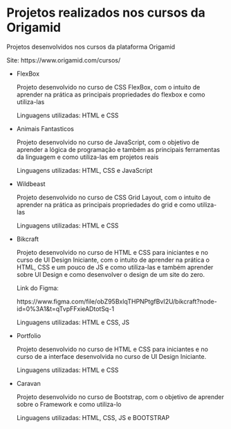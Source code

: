 # Projetos realizados nos cursos da Origamid

<p>Projetos desenvolvidos nos cursos da plataforma Origamid</p>
Site: https://www.origamid.com/cursos/

<ul>
  <li> FlexBox
    <p>Projeto desenvolvido no curso de CSS FlexBox, com o intuito de aprender na prática as principais propriedades do flexbox e como utiliza-las</p>
    <p>Linguagens utilizadas: HTML e CSS</p>
  </li>
  <li> Animais Fantasticos
    <p>Projeto desenvolvido no curso de JavaScript, com o objetivo de aprender a lógica de programação e também as principais ferramentas da linguagem e como utiliza-las em projetos reais</p>
    <p>Linguagens utilizadas: HTML, CSS e JavaScript</p>
  </li>
  <li> Wildbeast
    <p>Projeto desenvolvido no curso de CSS Grid Layout, com o intuito de aprender na prática as principais propriedades do grid e como utiliza-las</p>
    <p>Linguagens utilizadas: HTML e CSS</p>
  </li>
  
  <li> Bikcraft
    <p>Projeto desenvolvido no curso de HTML e CSS para iniciantes e no curso de UI Design Iniciante, com o intuito de aprender na prática o HTML, CSS e um pouco de JS e como utiliza-las e também aprender sobre UI Design e como desenvolver o design de um site do zero.</p>
    <p>Link do Figma:</p>
    https://www.figma.com/file/obZ95BxlqTHPNPtgfBvI2U/bikcraft?node-id=0%3A1&t=qTvpFFxieADtotSq-1
    <p>Linguagens utilizadas: HTML e CSS, JS</p>
  </li>
  
  <li> Portfolio
    <p>Projeto desenvolvido no curso de HTML e CSS para iniciantes e no curso de a interface desenvolvida no curso de UI Design Iniciante.</p>
    <p>Linguagens utilizadas: HTML e CSS</p>
  </li>
  
  <li> Caravan
    <p>Projeto desenvolvido no curso de Bootstrap, com o objetivo de aprender sobre o Framework e como utiliza-lo</p>
    <p>Linguagens utilizadas: HTML, CSS, JS e BOOTSTRAP</p>
  </li>
</ul>

